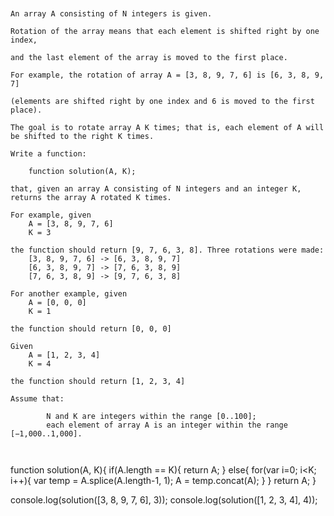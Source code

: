 

```


An array A consisting of N integers is given. 

Rotation of the array means that each element is shifted right by one index, 

and the last element of the array is moved to the first place. 

For example, the rotation of array A = [3, 8, 9, 7, 6] is [6, 3, 8, 9, 7] 

(elements are shifted right by one index and 6 is moved to the first place).

The goal is to rotate array A K times; that is, each element of A will be shifted to the right K times.

Write a function:

    function solution(A, K);

that, given an array A consisting of N integers and an integer K, returns the array A rotated K times.

For example, given
    A = [3, 8, 9, 7, 6]
    K = 3

the function should return [9, 7, 6, 3, 8]. Three rotations were made:
    [3, 8, 9, 7, 6] -> [6, 3, 8, 9, 7]
    [6, 3, 8, 9, 7] -> [7, 6, 3, 8, 9]
    [7, 6, 3, 8, 9] -> [9, 7, 6, 3, 8]

For another example, given
    A = [0, 0, 0]
    K = 1

the function should return [0, 0, 0]

Given
    A = [1, 2, 3, 4]
    K = 4

the function should return [1, 2, 3, 4]

Assume that:

        N and K are integers within the range [0..100];
        each element of array A is an integer within the range [−1,000..1,000].
        
        
```

function solution(A, K){
    if(A.length == K){
        return A;
    }
    else{
        for(var i=0; i<K; i++){
            var temp = A.splice(A.length-1, 1);
            A = temp.concat(A);
        }
    }
    return A;
}

console.log(solution([3, 8, 9, 7, 6], 3));
console.log(solution([1, 2, 3, 4], 4));


```



```
